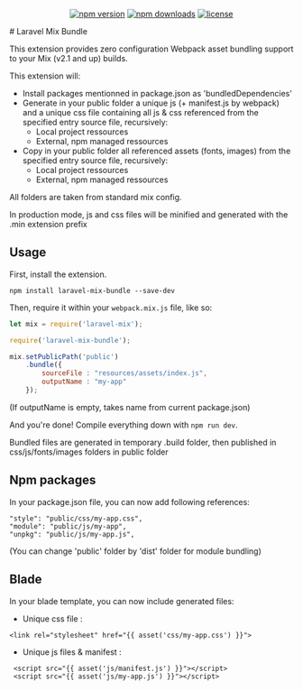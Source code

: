 <div align="center">

[![npm version](https://img.shields.io/npm/v/laravel-mix-bundle.svg)]()
[![npm downloads](https://img.shields.io/npm/dt/laravel-mix-bundle.svg)]()
[![license](https://img.shields.io/github/license/tomgrv/laravel-mix-bundle.svg)]()

</div>
# Laravel Mix Bundle

This extension provides zero configuration Webpack asset bundling support to your Mix (v2.1 and up) builds.

This extension will:
*  Install packages mentionned in package.json as 'bundledDependencies'
*  Generate in your public folder a unique js (+ manifest.js by webpack) and a unique css file containing all js & css referenced from the specified entry source file, recursively:
    * Local project ressources
    * External, npm managed ressources
* Copy in your public folder all referenced assets (fonts, images) from the specified entry source file, recursively:
    * Local project ressources
    * External, npm managed ressources

All folders are taken from standard mix config.

In production mode, js and css files will be minified and generated with the .min extension prefix

## Usage

First, install the extension.

```
npm install laravel-mix-bundle --save-dev
```

Then, require it within your `webpack.mix.js` file, like so:

```js
let mix = require('laravel-mix');

require('laravel-mix-bundle');

mix.setPublicPath('public')
    .bundle({
        sourceFile : "resources/assets/index.js",
        outputName : "my-app"
    });
```

(If outputName is empty, takes name from current package.json)

And you're done! Compile everything down with `npm run dev`.

Bundled files are generated in temporary .build folder, then published in css/js/fonts/images folders in public folder

## Npm packages

In your package.json file, you can now add following references:

```
"style": "public/css/my-app.css",
"module": "public/js/my-app",
"unpkg": "public/js/my-app.js",
```

(You can change 'public' folder by 'dist' folder for module bundling)

## Blade

In your blade template, you can now include generated files:

* Unique css file :

```
<link rel="stylesheet" href="{{ asset('css/my-app.css') }}">
```

* Unique js files & manifest :

```
 <script src="{{ asset('js/manifest.js') }}"></script>
 <script src="{{ asset('js/my-app.js') }}"></script>
 ```
